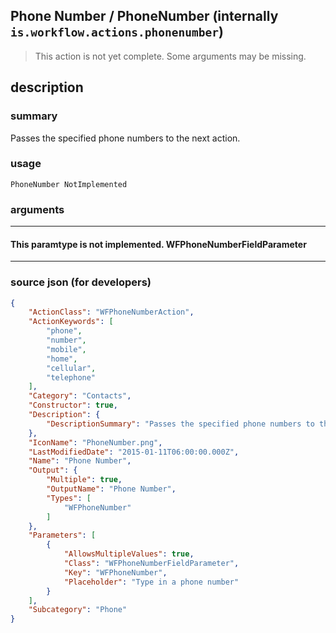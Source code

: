 
## Phone Number / PhoneNumber (internally `is.workflow.actions.phonenumber`)

> This action is not yet complete. Some arguments may be missing.


## description

### summary

Passes the specified phone numbers to the next action.


### usage
```
PhoneNumber NotImplemented
```

### arguments

---

#### This paramtype is not implemented. WFPhoneNumberFieldParameter

---

### source json (for developers)

```json
{
	"ActionClass": "WFPhoneNumberAction",
	"ActionKeywords": [
		"phone",
		"number",
		"mobile",
		"home",
		"cellular",
		"telephone"
	],
	"Category": "Contacts",
	"Constructor": true,
	"Description": {
		"DescriptionSummary": "Passes the specified phone numbers to the next action."
	},
	"IconName": "PhoneNumber.png",
	"LastModifiedDate": "2015-01-11T06:00:00.000Z",
	"Name": "Phone Number",
	"Output": {
		"Multiple": true,
		"OutputName": "Phone Number",
		"Types": [
			"WFPhoneNumber"
		]
	},
	"Parameters": [
		{
			"AllowsMultipleValues": true,
			"Class": "WFPhoneNumberFieldParameter",
			"Key": "WFPhoneNumber",
			"Placeholder": "Type in a phone number"
		}
	],
	"Subcategory": "Phone"
}
```
